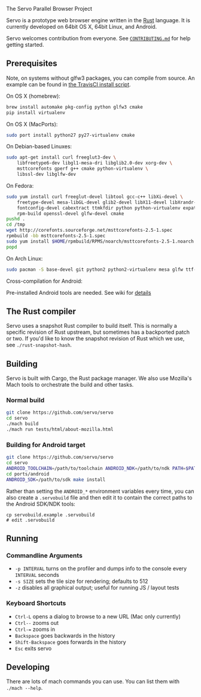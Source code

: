 The Servo Parallel Browser Project

Servo is a prototype web browser engine written in the
[Rust](https://github.com/mozilla/rust) language. It is currently developed on
64bit OS X, 64bit Linux, and Android.

Servo welcomes contribution from everyone.  See
[`CONTRIBUTING.md`](CONTRIBUTING.md) for help getting started.

## Prerequisites

Note, on systems without glfw3 packages, you can compile from source. An
example can be found in [the TravisCI install
script](etc/ci/travis.install.sh).

On OS X (homebrew):

``` sh
brew install automake pkg-config python glfw3 cmake
pip install virtualenv
```

On OS X (MacPorts):

``` sh
sudo port install python27 py27-virtualenv cmake
```

On Debian-based Linuxes:

``` sh
sudo apt-get install curl freeglut3-dev \
    libfreetype6-dev libgl1-mesa-dri libglib2.0-dev xorg-dev \
    msttcorefonts gperf g++ cmake python-virtualenv \
    libssl-dev libglfw-dev
```

On Fedora:

``` sh
sudo yum install curl freeglut-devel libtool gcc-c++ libXi-devel \
    freetype-devel mesa-libGL-devel glib2-devel libX11-devel libXrandr-devel gperf \
    fontconfig-devel cabextract ttmkfdir python python-virtualenv expat-devel \
    rpm-build openssl-devel glfw-devel cmake
pushd .
cd /tmp
wget http://corefonts.sourceforge.net/msttcorefonts-2.5-1.spec
rpmbuild -bb msttcorefonts-2.5-1.spec
sudo yum install $HOME/rpmbuild/RPMS/noarch/msttcorefonts-2.5-1.noarch.rpm
popd
```

On Arch Linux:

``` sh
sudo pacman -S base-devel git python2 python2-virtualenv mesa glfw ttf-font cmake
```

Cross-compilation for Android:

Pre-installed Android tools are needed. See wiki for
[details](https://github.com/mozilla/servo/wiki/Building-for-Android)

## The Rust compiler

Servo uses a snapshot Rust compiler to build itself. This is normally a
specific revision of Rust upstream, but sometimes has a backported patch or
two. If you'd like to know the snapshot revision of Rust which we use, see
`./rust-snapshot-hash`.

## Building

Servo is built with Cargo, the Rust package manager. We also use Mozilla's
Mach tools to orchestrate the build and other tasks.

### Normal build

``` sh
git clone https://github.com/servo/servo
cd servo
./mach build
./mach run tests/html/about-mozilla.html
```

### Building for Android target

``` sh
git clone https://github.com/servo/servo
cd servo
ANDROID_TOOLCHAIN=/path/to/toolchain ANDROID_NDK=/path/to/ndk PATH=$PATH:/path/to/toolchain/bin ./mach build --android
cd ports/android
ANDROID_SDK=/path/to/sdk make install
```

Rather than setting the `ANDROID_*` environment variables every time, you can
also create a `.servobuild` file and then edit it to contain the correct paths
to the Android SDK/NDK tools:

```
cp servobuild.example .servobuild
# edit .servobuild
```

## Running

### Commandline Arguments

- `-p INTERVAL` turns on the profiler and dumps info to the console every
  `INTERVAL` seconds
- `-s SIZE` sets the tile size for rendering; defaults to 512
- `-z` disables all graphical output; useful for running JS / layout tests

### Keyboard Shortcuts

- `Ctrl-L` opens a dialog to browse to a new URL (Mac only currently)
- `Ctrl--` zooms out
- `Ctrl-=` zooms in
- `Backspace` goes backwards in the history
- `Shift-Backspace` goes forwards in the history
- `Esc` exits servo

## Developing

There are lots of mach commands you can use. You can list them with `./mach
--help`.
